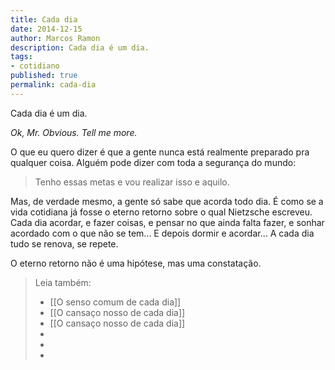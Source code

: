 ```yaml
---
title: Cada dia
date: 2014-12-15
author: Marcos Ramon
description: Cada dia é um dia.
tags:
- cotidiano
published: true
permalink: cada-dia
---
```

Cada dia é um dia.

<div class="message">
<i>Ok, Mr. Obvious. Tell me more.</i>
</div>

O que eu quero dizer é que a gente nunca está realmente preparado pra qualquer coisa. Alguém pode dizer com toda a segurança do mundo:

> Tenho essas metas e vou realizar isso e aquilo.

Mas, de verdade mesmo, a gente só sabe que acorda todo dia. É como se a vida cotidiana já fosse o eterno retorno sobre o qual Nietzsche escreveu. Cada dia acordar, e fazer coisas, e pensar no que ainda falta fazer, e sonhar acordado com o que não se tem... E depois dormir e acordar... A cada dia tudo se renova, se repete.

O eterno retorno não é uma hipótese, mas uma constatação.



> Leia também:
> - [[O senso comum de cada dia]]
> - [[O cansaço nosso de cada dia]]
> - [[O cansaço nosso de cada dia]]
> -
> -
> -